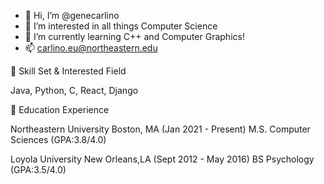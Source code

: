 
- 👋 Hi, I’m @genecarlino
- 👀 I’m interested in all things Computer Science 
- 🌱 I’m currently learning C++ and Computer Graphics!
- 📫 carlino.eu@northeastern.edu


🧰 Skill Set & Interested Field

Java, Python, C, React, Django

🏫 Education Experience

Northeastern University Boston, MA (Jan 2021 - Present)
M.S. Computer Sciences (GPA:3.8/4.0)

Loyola University New Orleans,LA (Sept 2012 - May 2016) 
BS Psychology (GPA:3.5/4.0)




